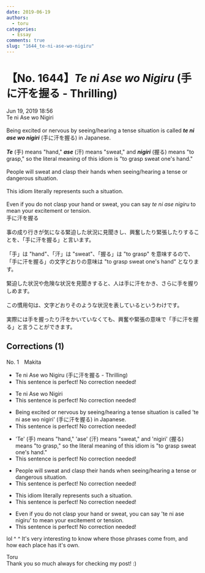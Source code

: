 ```yaml
---
date: 2019-06-19
authors:
  - toru
categories:
  - Essay
comments: true
slug: "1644_te-ni-ase-wo-nigiru"
---
```


# 【No. 1644】<strong><em>Te ni Ase wo Nigiru</strong></em> (手に汗を握る - Thrilling)
<div class="date">Jun 19, 2019 18:56</div>
<div id="post"><div id="body_show_ori">
Te ni Ase wo Nigiri<br/><br/>Being excited or nervous by seeing/hearing a tense situation is called <strong><em>te ni ase wo nigiri</em></strong> (手に汗を握る) in Japanese.<br/><br/><strong><em>Te</em></strong> (手) means "hand," <strong><em>ase</em></strong> (汗) means "sweat," and <strong><em>nigiri</em></strong> (握る) means "to grasp," so the literal meaning of this idiom is "to grasp sweat one's hand."<br/><br/>People will sweat and clasp their hands when seeing/hearing a tense or dangerous situation.<br/><br/>This idiom literally represents such a situation.<br/><br/>Even if you do not clasp your hand or sweat, you can say <em>te ni ase nigiru</em> to mean your excitement or tension.
</div></div>

<!-- more -->

<div id="post_ja"><div id="body_show_mo">
手に汗を握る<br/><br/>事の成り行きが気になる緊迫した状況に見聞きし、興奮したり緊張したりすることを、「手に汗を握る」と言います。<br/><br/>「手」は "hand"、「汗」は "sweat"、「握る」は "to grasp" を意味するので、「手に汗を握る」の文字どおりの意味は "to grasp sweat one's hand" となります。<br/><br/>緊迫した状況や危険な状況を見聞きすると、人は手に汗をかき、さらに手を握りしめます。<br/><br/>この慣用句は、文字どおりそのような状況を表しているというわけです。<br/><br/>実際には手を握ったり汗をかいていなくても、興奮や緊張の意味で「手に汗を握る」と言うことができます。
</div></div>

## Corrections (1)
<div id="block"><div class="first_name"> No. 1　<span class="just_name">Makita</span></div><div id="block2">
<ul class="correction_field">
<li class="incorrect">Te ni Ase wo Nigiru (手に汗を握る - Thrilling)</li>
<li class="corrected perfect">This sentence is perfect! No correction needed!</li>
</ul>
<ul class="correction_field">
<li class="incorrect">Te ni Ase wo Nigiri</li>
<li class="corrected perfect">This sentence is perfect! No correction needed!</li>
</ul>
<ul class="correction_field">
<li class="incorrect">Being excited or nervous by seeing/hearing a tense situation is called 'te ni ase wo nigiri' (手に汗を握る) in Japanese.</li>
<li class="corrected perfect">This sentence is perfect! No correction needed!</li>
</ul>
<ul class="correction_field">
<li class="incorrect">'Te' (手) means "hand," 'ase' (汗) means "sweat," and 'nigiri' (握る) means "to grasp," so the literal meaning of this idiom is "to grasp sweat one's hand."</li>
<li class="corrected perfect">This sentence is perfect! No correction needed!</li>
</ul>
<ul class="correction_field">
<li class="incorrect">People will sweat and clasp their hands when seeing/hearing a tense or dangerous situation.</li>
<li class="corrected perfect">This sentence is perfect! No correction needed!</li>
</ul>
<ul class="correction_field">
<li class="incorrect">This idiom literally represents such a situation.</li>
<li class="corrected perfect">This sentence is perfect! No correction needed!</li>
</ul>
<ul class="correction_field">
<li class="incorrect">Even if you do not clasp your hand or sweat, you can say 'te ni ase nigiru' to mean your excitement or tension.</li>
<li class="corrected perfect">This sentence is perfect! No correction needed!</li>
</ul>
<p class="comment_small">
 lol ^ ^ It's very interesting to know where those phrases come from, and how each place has it's own.
</p>

</div><div class="name"><span class="just_name">Toru</span><br>
Thank you so much always for checking my post! :)
</div>
</div>

